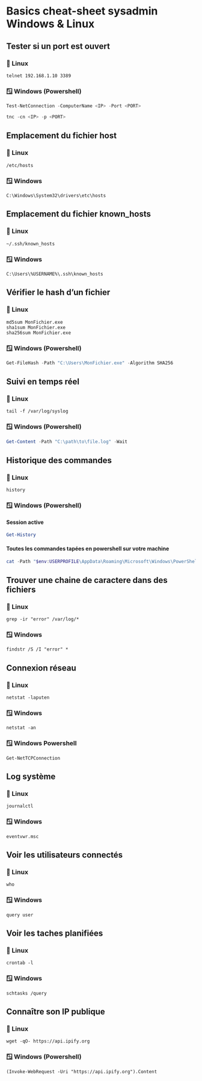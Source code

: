 # Basics cheat-sheet sysadmin Windows & Linux
## Tester si un port est ouvert

### 🐧 Linux
```
telnet 192.168.1.10 3389
```
### 🪟 Windows (Powershell)
``` powershell
Test-NetConnection -ComputerName <IP> -Port <PORT>
```
``` powershell
tnc -cn <IP> -p <PORT>
```

## Emplacement du fichier host

### 🐧 Linux
```
/etc/hosts
```
### 🪟 Windows
```
C:\Windows\System32\drivers\etc\hosts
```

## Emplacement du fichier known_hosts

### 🐧 Linux
```
~/.ssh/known_hosts
```
### 🪟 Windows
```
C:\Users\%USERNAME%\.ssh\known_hosts
```

## Vérifier le hash d’un fichier

### 🐧 Linux
```
md5sum MonFichier.exe
sha1sum MonFichier.exe
sha256sum MonFichier.exe
```
### 🪟 Windows (Powershell)
``` powershell
Get-FileHash -Path "C:\Users\MonFichier.exe" -Algorithm SHA256
```

## Suivi en temps réel

### 🐧 Linux
```
tail -f /var/log/syslog
```
### 🪟 Windows (Powershell)
``` powershell
Get-Content -Path "C:\path\to\file.log" -Wait
```

## Historique des commandes

### 🐧 Linux
```
history
```
### 🪟 Windows (Powershell)

#### Session active
``` powershell
Get-History
```
#### Toutes les commandes tapées en powershell sur votre machine
``` powershell
cat -Path "$env:USERPROFILE\AppData\Roaming\Microsoft\Windows\PowerShell\PSReadLine\ConsoleHost_history.txt"
```

## Trouver une chaine de caractere dans des fichiers

### 🐧 Linux
```
grep -ir "error" /var/log/*
```
### 🪟 Windows
```
findstr /S /I "error" *
```

## Connexion réseau

### 🐧 Linux
```
netstat -laputen
```
### 🪟 Windows
```
netstat -an
```

### 🪟 Windows Powershell
```
Get-NetTCPConnection
```

## Log système

### 🐧 Linux
```
journalctl
```
### 🪟 Windows
```
eventvwr.msc
```

## Voir les utilisateurs connectés

### 🐧 Linux
```
who
```
### 🪟 Windows
```
query user
```

## Voir les taches planifiées

### 🐧 Linux
```
crontab -l
```
### 🪟 Windows
```
schtasks /query
```

## Connaître son IP publique

### 🐧 Linux
```
wget -qO- https://api.ipify.org
```
### 🪟 Windows (Powershell)
```
(Invoke-WebRequest -Uri "https://api.ipify.org").Content
```
